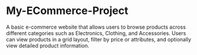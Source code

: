 # My-ECommerce-Project
A basic e-commerce website that allows users to browse products across different categories such as Electronics, Clothing, and Accessories. Users can view products in a grid layout, filter by price or attributes, and optionally view detailed product information.  
